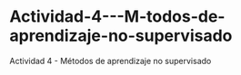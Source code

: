 # Actividad-4---M-todos-de-aprendizaje-no-supervisado
Actividad 4 - Métodos de aprendizaje no supervisado
